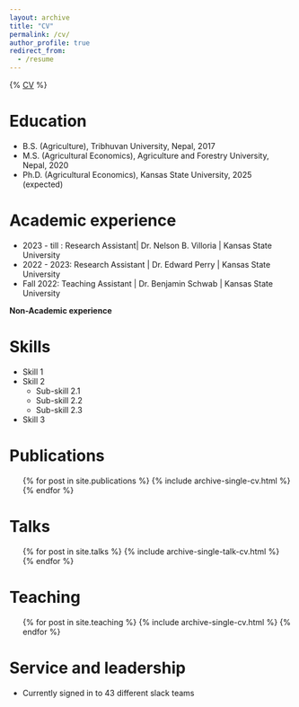 ```yaml
---
layout: archive
title: "CV"
permalink: /cv/
author_profile: true
redirect_from:
  - /resume
---
```


{% [CV](https://drive.google.com/file/d/1BVdWFifJ9FgiOaDJ2DLGBdUu1bZWx9o6/view) %}

Education
======
* B.S. (Agriculture), Tribhuvan University, Nepal, 2017
* M.S. (Agricultural Economics), Agriculture and Forestry University, Nepal, 2020
* Ph.D. (Agricultural Economics), Kansas State University, 2025 (expected)

Academic experience
======
* 2023 - till : Research Assistant| Dr. Nelson B. Villoria | Kansas State University
* 2022 - 2023: Research Assistant | Dr. Edward Perry | Kansas State University
* Fall 2022: Teaching Assistant | Dr. Benjamin Schwab | Kansas State University

**Non-Academic experience**

  
Skills
======
* Skill 1
* Skill 2
  * Sub-skill 2.1
  * Sub-skill 2.2
  * Sub-skill 2.3
* Skill 3

Publications
======
  <ul>{% for post in site.publications %}
    {% include archive-single-cv.html %}
  {% endfor %}</ul>
  
Talks
======
  <ul>{% for post in site.talks %}
    {% include archive-single-talk-cv.html %}
  {% endfor %}</ul>
  
Teaching
======
  <ul>{% for post in site.teaching %}
    {% include archive-single-cv.html %}
  {% endfor %}</ul>
  
Service and leadership
======
* Currently signed in to 43 different slack teams

